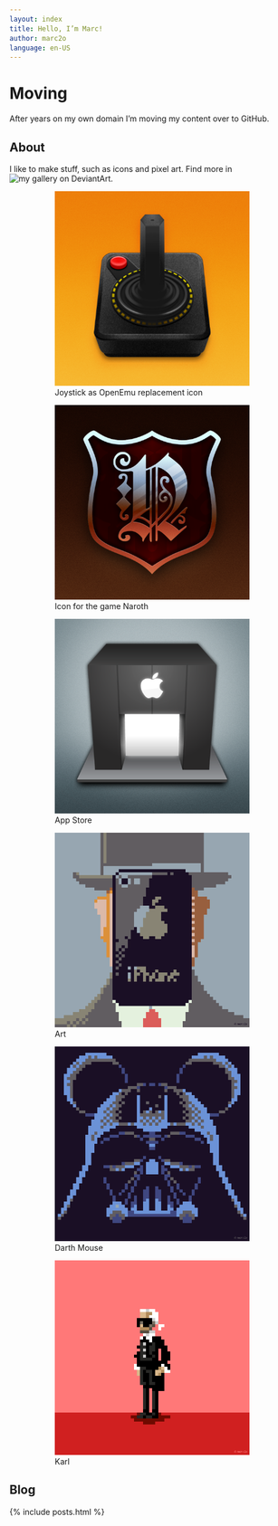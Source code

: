 ```yaml
---
layout: index
title: Hello, I’m Marc!
author: marc2o
language: en-US
---
```


# Moving

After years on my own domain I’m moving my content over to GitHub.

## About

I like to make stuff, such as icons and pixel art. Find more in ![my gallery on DeviantArt](https://www.deviantart.com/marc2o).

<figure class="gallery">
    <figure>
        <img src="/images/icon.joystick.png" alt="joystick">
        <figcaption>
            Joystick as OpenEmu replacement icon
        </figcaption>
    </figure>
    <figure>
        <img src="/images/icon.naroth.png" alt="Naroth the Game">
        <figcaption>
            Icon for the game Naroth
        </figcaption>
    </figure>
    <figure>
        <img src="/images/icon.appstore.png" alt="App Store replacement icon">
        <figcaption>
            App Store
        </figcaption>
    </figure>
    <figure>
        <img src="/images/pixelart.the-son-of-man.png" alt="Son of Man pixel art">
        <figcaption>
            Art
        </figcaption>
    </figure>
    <figure>
        <img src="/images/pixelart.darthmouse.png" alt="Disney vs Star Wars">
        <figcaption>
            Darth Mouse
        </figcaption>
    </figure>
    <figure>
        <img src="/images/pixelart.karl.png" alt="Karl">
        <figcaption>
            Karl
        </figcaption>
    </figure>
</figure>

## Blog

{% include posts.html %}
